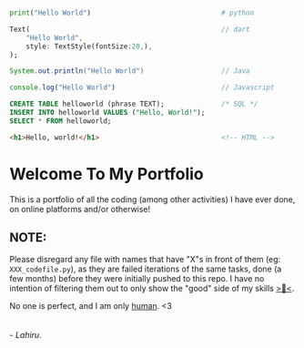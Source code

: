 ```python

print("Hello World")                                # python
```
```dart
Text(                                               // dart
    "Hello World", 
    style: TextStyle(fontSize:20,),
); 
```
```java
System.out.println("Hello World")                   // Java
```
```javascript
console.log("Hello World")                          // Javascript
```
```sql
CREATE TABLE helloworld (phrase TEXT);              /* SQL */    
INSERT INTO helloworld VALUES ("Hello, World!");
SELECT * FROM helloworld;
```
```html
<h1>Hello, world!</h1>                              <!-- HTML -->
```
# Welcome To My Portfolio
This is a portfolio of all the coding (among other activities) I have ever done, on online platforms and/or otherwise!

## NOTE:

Please disregard any file with names that have "X"s in front of them (eg: `XXX_codefile.py`), as they are failed iterations of the same tasks, done (a few months) before they were initially pushed to this repo. I have no intention of filtering them out to only show the "good" side of my skills [>🙂<][3]. 
 
No one is perfect, and I am only [human][1]. <3  
<br/>
<br/>
\- _Lahiru_.


[1]: https://medium.com/life-improved/to-err-is-human-to-learn-and-move-on-should-be-too-ef48e1642a19#:~:text=We%20all%20make%20mistakes%2C%20it,happens%20on%20an%20inner%20level.%E2%80%9D "human"

[2]: https://www.dictionary.com/browse/lol

[3]: https://blogs.scientificamerican.com/scicurious-brain/laugh-so-you-dont-cry-how-laughing-kills-the-pain/ "lol"
